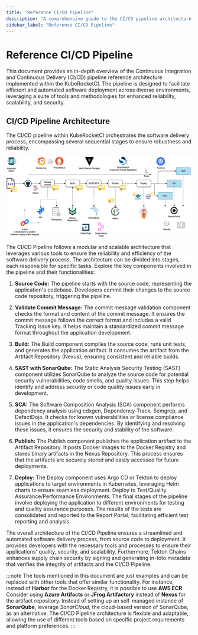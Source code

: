 ```yaml
---
title: "Reference CI/CD Pipeline"
description: "A comprehensive guide to the CI/CD pipeline architecture within KubeRocketCI, detailing stages from source code to deployment with a focus on security, scalability, and automation."
sidebar_label: "Reference CI/CD Pipeline"
---
```

<!-- markdownlint-disable MD025 -->

# Reference CI/CD Pipeline

<head>
  <link rel="canonical" href="https://docs.kuberocketci.io/docs/developer-guide/reference-cicd-pipeline" />
</head>

This document provides an in-depth overview of the Continuous Integration and Continuous Delivery (CI/CD) pipeline reference architecture implemented within the KubeRocketCI. The pipeline is designed to facilitate efficient and automated software deployment across diverse environments, leveraging a suite of tools and methodologies for enhanced reliability, scalability, and security.

## CI/CD Pipeline Architecture

The CI/CD pipeline within KubeRocketCI orchestrates the software delivery process, encompassing several sequential stages to ensure robustness and reliability.

![KubeRocketCI CI/CD Pipeline](../assets/developer-guide/architecture/reference-cicd-pipeline.png)

The CI/CD Pipeline follows a modular and scalable architecture that leverages various tools to ensure the reliability and efficiency of the software delivery process. The architecture can be divided into stages, each responsible for specific tasks. Explore the key components involved in the pipeline and their functionalities:

1. **Source Code:** The pipeline starts with the source code, representing the application's codebase. Developers commit their changes to the source code repository, triggering the pipeline.

2. **Validate Commit Message:** The commit message validation component checks the format and content of the commit message. It ensures the commit message follows the correct format and includes a valid Tracking Issue key. It helps maintain a standardized commit message format throughout the application development.

3. **Build:** The Build component compiles the source code, runs unit tests, and generates the application artifact. It consumes the artifact from the Artifact Repository (Nexus), ensuring consistent and reliable builds.

4. **SAST with SonarQube:** The Static Analysis Security Testing (SAST) component utilizes SonarQube to analyze the source code for potential security vulnerabilities, code smells, and quality issues. This step helps identify and address security or code quality issues early in development.

5. **SCA:** The Software Composition Analysis (SCA) component performs dependency analysis using cdxgen, Dependency-Track, Semgrep, and DefectDojo. It checks for known vulnerabilities or license compliance issues in the application's dependencies. By identifying and resolving these issues, it ensures the security and stability of the software.

6. **Publish:** The Publish component publishes the application artifact to the Artifact Repository. It posts Docker images to the Docker Registry and stores binary artifacts in the Nexus Repository. This process ensures that the artifacts are securely stored and easily accessed for future deployments.

7. **Deploy:** The Deploy component uses Argo CD or Tekton to deploy applications to target environments in Kubernetes, leveraging Helm charts to ensure seamless deployment. Deploy to Test/Quality Assurance/Performance Environments: The final stages of the pipeline involve deploying the application to different environments for testing and quality assurance purposes. The results of the tests are consolidated and reported to the Report Portal, facilitating efficient test reporting and analysis.

The overall architecture of the CI/CD Pipeline ensures a streamlined and automated software delivery process, from source code to deployment. It provides developers with the necessary tools and processes to ensure their applications' quality, security, and scalability. Furthermore, Tekton Chains enhances supply chain security by signing and generating in-toto metadata that verifies the integrity of artifacts and the CI/CD Pipeline.

:::note
  The tools mentioned in this document are just examples and can be replaced with other tools that offer similar functionality. For instance, instead of **Harbor** for the Docker Registry, it is possible to use **AWS ECR**. Consider using **Azure Artifacts** or **JFrog Artifactory** instead of **Nexus** for the artifact repository. Instead of setting up an self-managed instance of **SonarQube**, leverage *SonarCloud*, the cloud-based version of SonarQube, as an alternative. The CI/CD Pipeline architecture is flexible and adaptable, allowing the use of different tools based on specific project requirements and platform preferences.
:::
